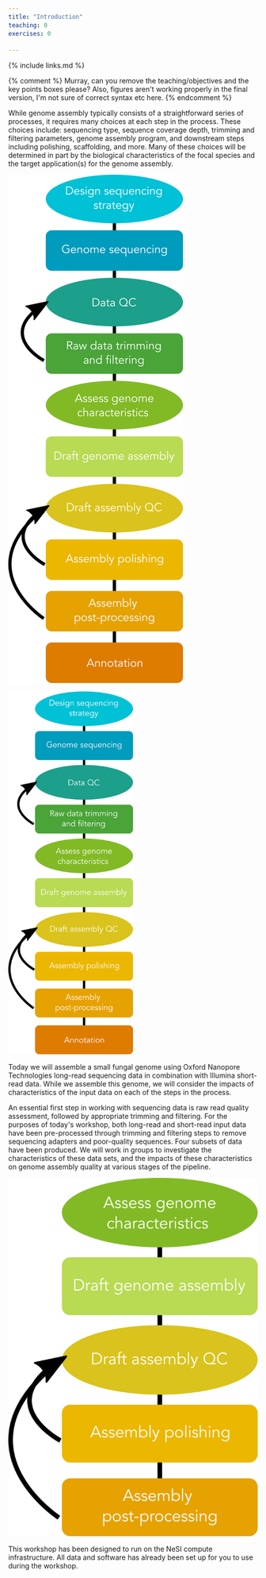 ```yaml
---
title: "Introduction"
teaching: 0
exercises: 0

---
```


{% include links.md %}

{% comment %} Murray, can you remove the teaching/objectives and the key points boxes please? Also, figures aren't working properly in the final version, I'm not sure of correct syntax etc here. {% endcomment %}

While genome assembly typically consists of a straightforward series of processes, it requires many choices at each step in the process. These choices include: sequencing type, sequence coverage depth, trimming and filtering parameters, genome assembly program, and downstream steps including polishing, scaffolding, and more. Many of these choices will be determined in part by the biological characteristics of the focal species and the target application(s) for the genome assembly.

![ Genome assembly pipeline. N. Forsdick ](../fig/genome-assembly-flowchart.png)

<img src="../fig/genome-assembly-flowchart.png" alt="drawing" width="50%"/>

Today we will assemble a small fungal genome using Oxford Nanopore Technologies long-read sequencing data in combination with Illumina short-read data. While we assemble this genome, we will consider the impacts of characteristics of the input data on each of the steps in the process. 

An essential first step in working with sequencing data is raw read quality assessment, followed by appropriate trimming and filtering. For the purposes of today's workshop, both long-read and short-read input data have been pre-processed through trimming and filtering steps to remove sequencing adapters and poor-quality sequences. Four subsets of data have been produced. We will work in groups to investigate the characteristics of these data sets, and the impacts of these characteristics on genome assembly quality at various stages of the pipeline.

![ Genome assembly focal steps. N. Forsdick ](../fig/genome-assembly-flowchart-subset.png)

This workshop has been designed to run on the NeSI compute infrastructure. All data and software has already been set up for you to use during the workshop.
